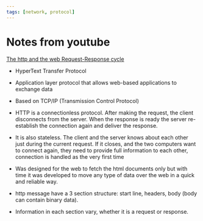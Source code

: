```yaml
---
tags: [network, protocol]
---
```

# Notes from youtube

[The http and the web Request-Response cycle](https://www.youtube.com/watch?v=eesqK59rhGA)

- HyperText Transfer Protocol
- Application layer protocol that allows web-based applications to exchange data
- Based on TCP/IP (Transmission Control Protocol)
- HTTP is a connectionless protocol. After making the request, the client disconnects from the server. When the response is ready the server re-establish the connection again and deliver the response.
- It is also stateless. The client and the server knows about each other just during the current request. If it closes, and the two computers want to connect again, they need to provide full information to each other, connection is handled as the very first time
- Was designed for the web to fetch the html documents only but with time it was developed to move any type of data over the web in a quick and reliable way.

- http message have a 3 section structure: start line, headers, body (body can contain binary data).
- Information in each section vary, whether it is a request or response.
